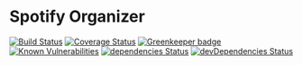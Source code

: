 # Spotify Organizer

[![Build Status](https://travis-ci.org/hyldmo/spotify-organizer.svg?branch=master)](https://travis-ci.org/hyldmo/spotify-organizer)
[![Coverage Status](https://coveralls.io/repos/github/hyldmo/spotify-organizer/badge.svg?branch=master)](https://coveralls.io/github/hyldmo/spotify-organizer?branch=master)
[![Greenkeeper badge](https://badges.greenkeeper.io/hyldmo/spotify-organizer.svg)](https://greenkeeper.io/)
[![Known Vulnerabilities](https://snyk.io/test/github/eivhyl/spotify-organizer/badge.svg?targetFile=package.json)](https://snyk.io/test/github/eivhyl/spotify-organizer?targetFile=package.json)
[![dependencies Status](https://david-dm.org/eivhyl/spotify-organizer/status.svg)](https://david-dm.org/eivhyl/spotify-organizer)
[![devDependencies Status](https://david-dm.org/eivhyl/spotify-organizer/dev-status.svg)](https://david-dm.org/eivhyl/spotify-organizer?type=dev)
